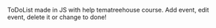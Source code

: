 ToDoList made in JS with help tematreehouse course. Add event, edit event, delete it or change to done!
